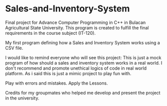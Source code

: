 # Sales-and-Inventory-System
Final project for Advance Computer Programming in C++ in Bulacan Agricultural State University. 
This program is created to fulfill the final requirements in the course subject  (IT-120).

My first program defining how a Sales and Inventory System works using a CSV file.

I would like to remind everyone who will see this project:
This is just a mock program of how should a sales and inventory system works in a real world. 
I don't recommend and promote unethical logics of code in real world platform. As i said this is just a mimic project to play fun with.

Play with errors and mistakes. Apply the Lessons.

Credits for my groupmates who helped me develop and present the project in the university.

